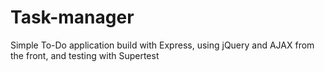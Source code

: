# Task-manager
Simple To-Do application build with Express, using jQuery and AJAX from the front, and testing with Supertest
